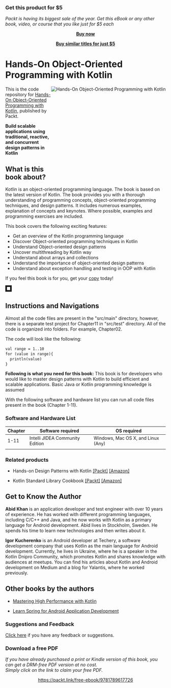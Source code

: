 
### Get this product for $5

<i>Packt is having its biggest sale of the year. Get this eBook or any other book, video, or course that you like just for $5 each</i>


<b><p align='center'>[Buy now](https://packt.link/9781789617726)</p></b>


<b><p align='center'>[Buy similar titles for just $5](https://subscription.packtpub.com/search)</p></b>


# Hands-On Object-Oriented Programming with Kotlin

<a href="https://www.packtpub.com/application-development/hands-object-oriented-programming-kotlin?utm_source=github&utm_medium=repository&utm_campaign=9781789617726 "><img src="https://d255esdrn735hr.cloudfront.net/sites/default/files/imagecache/ppv4_main_book_cover/B12148-new_cover.png" alt="Hands-On Object-Oriented Programming with Kotlin" height="256px" align="right"></a>

This is the code repository for [Hands-On Object-Oriented Programming with Kotlin](https://www.packtpub.com/application-development/hands-object-oriented-programming-kotlin?utm_source=github&utm_medium=repository&utm_campaign=9781789617726 ), published by Packt.

**Build scalable applications using traditional, reactive, and concurrent design patterns in Kotlin**

## What is this book about?
Kotlin is an object-oriented programming language. The book is based on the latest version of Kotlin. The book provides you with a thorough understanding of programming concepts, object-oriented programming techniques, and design patterns. It includes numerous examples, explanation of concepts and keynotes. Where possible, examples and programming exercises are included.

This book covers the following exciting features:
* Get an overview of the Kotlin programming language 
* Discover Object-oriented programming techniques in Kotlin  
* Understand Object-oriented design patterns 
* Uncover multithreading by Kotlin way 
* Understand about arrays and collections 
* Understand the importance of object-oriented design patterns 
* Understand about exception handling and testing in OOP with Kotlin 

If you feel this book is for you, get your [copy](https://www.amazon.com/dp/1789617723) today!

<a href="https://www.packtpub.com/?utm_source=github&utm_medium=banner&utm_campaign=GitHubBanner"><img src="https://raw.githubusercontent.com/PacktPublishing/GitHub/master/GitHub.png" 
alt="https://www.packtpub.com/" border="5" /></a>

## Instructions and Navigations
Almost all the code files are present in the "src/main" directory, however, there is a separate test project for Chapter11 in "src/test" directory. All of the code is organized into folders. For example, Chapter02.

The code will look like the following:
```
val range = 1..10
for (value in range){
  println(value)
}
```

**Following is what you need for this book:**
This book is for developers who would like to master design patterns with Kotlin to build efficient and scalable applications. Basic Java or Kotlin programming knowledge is assumed

With the following software and hardware list you can run all code files present in the book (Chapter 1-11).
### Software and Hardware List
| Chapter | Software required               | OS required                        |
| --------| --------------------------------| -----------------------------------|
| 1-11    | Intelli JIDEA Community Edition | Windows, Mac OS X, and Linux (Any) |
|         |                                 |                                    |

### Related products
* Hands-on Design Patterns with Kotlin [[Packt]](https://www.packtpub.com/application-development/hands-design-patterns-kotlin?utm_source=github&utm_medium=repository&utm_campaign=) [[Amazon]](https://www.amazon.com/dp/1788998014)

* Kotlin Standard Library Cookbook [[Packt]](https://www.packtpub.com/application-development/kotlin-standard-library-cookbook?utm_source=github&utm_medium=repository&utm_campaign=9781788837668 ) [[Amazon]](https://www.amazon.com/dp/1788837665)


## Get to Know the Author
**Abid Khan**
is an application developer and test engineer with over 10 years of experience. He has worked with different programming languages, including C/C++ and Java, and he now works with Kotlin as a primary language for Android development. Abid lives in Stockholm, Sweden. He spends his time to learn new technologies and then writes about it.

**Igor Kucherenko**
is an Android developer at Techery, a software development company that uses Kotlin as the main language for Android development. Currently, he lives in Ukraine, where he is a speaker in the Kotlin Dnipro Community, which promotes Kotlin and shares knowledge with audiences at meetups. You can find his articles about Kotlin and Android development on Medium and a blog for Yalantis, where he worked previously.


## Other books by the authors
* [Mastering High Performance with Kotlin](https://www.packtpub.com/application-development/mastering-high-performance-kotlin)

* [Learn Spring for Android Application Development](https://www.packtpub.com/application-development/learn-spring-android-application-development)


### Suggestions and Feedback
[Click here](https://docs.google.com/forms/d/e/1FAIpQLSdy7dATC6QmEL81FIUuymZ0Wy9vH1jHkvpY57OiMeKGqib_Ow/viewform) if you have any feedback or suggestions.


### Download a free PDF

 <i>If you have already purchased a print or Kindle version of this book, you can get a DRM-free PDF version at no cost.<br>Simply click on the link to claim your free PDF.</i>
<p align="center"> <a href="https://packt.link/free-ebook/9781789617726">https://packt.link/free-ebook/9781789617726 </a> </p>